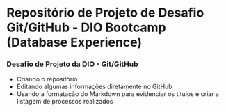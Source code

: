 # Repositório de Projeto de Desafio Git/GitHub - DIO Bootcamp (Database Experience)
### Desafio de Projeto da DIO - Git/GitHub

 - Criando o repositório
 - Editando algumas informações diretamente no GitHub
 - Usando a formatação do Markdown para evidenciar os titulos e criar a listagem de processos realizados
